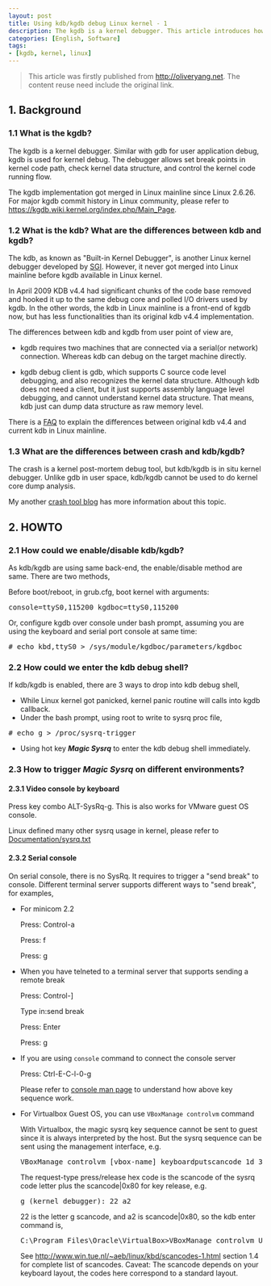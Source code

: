```yaml
---
layout: post
title: Using kdb/kgdb debug Linux kernel - 1
description: The kgdb is a kernel debugger. This article introduces how to use kdb and kgdb to debug Linux kernel issue.
categories: [English, Software]
tags:
- [kgdb, kernel, linux]
---
```


>This article was firstly published from <http://oliveryang.net>. The content reuse need include the original link.

## 1. Background

### 1.1 What is the kgdb?

The kgdb is a kernel debugger. Similar with gdb for user application debug, kgdb is used for kernel debug.
The debugger allows set break points in kernel code path, check kernel data structure, and control the kernel code running flow.

The kgdb implementation got merged in Linux mainline since Linux 2.6.26.
For major kgdb commit history in Linux community, please refer to <https://kgdb.wiki.kernel.org/index.php/Main_Page>.

### 1.2 What is the kdb? What are the differences between kdb and kgdb?

The kdb, as known as "Built-in Kernel Debugger", is another Linux kernel debugger developed by [SGI](http://oss.sgi.com/projects/kdb/).
However, it never got merged into Linux mainline before kgdb available in Linux kernel.

In April 2009 KDB v4.4 had significant chunks of the code base removed and hooked it up to the same debug core and polled I/O drivers
used by kgdb. In the other words, the kdb in Linux mainline is a front-end of kgdb now, but has less functionalities than its original
kdb v4.4 implementation.

The differences between kdb and kgdb from user point of view are,

* kgdb requires two machines that are connected via a serial(or network) connection.
  Whereas kdb can debug on the target machine directly.

* kgdb debug client is gdb, which supports C source code level debugging, and also recognizes the kernel data structure.
  Although kdb does not need a client, but it just supports assembly language level debugging, and cannot understand kernel data
  structure. That means, kdb just can dump data structure as raw memory level.
	
There is a [FAQ](https://kgdb.wiki.kernel.org/index.php/KDB_FAQ) to explain the differences between original kdb v4.4 and current kdb in
Linux mainline.

### 1.3 What are the differences between crash and kdb/kgdb?

The crash is a kernel post-mortem debug tool, but kdb/kgdb is in situ kernel debugger.
Unlike gdb in user space, kdb/kgdb cannot be used to do kernel core dump analysis.

My another [crash tool blog](https://oliveryang.net/2015/06/linux-crash-background/) has more information about this topic.

## 2. HOWTO


### 2.1 How could we enable/disable kdb/kgdb?

As kdb/kgdb are using same back-end, the enable/disable method are same. There are two methods,

Before boot/reboot, in grub.cfg, boot kernel with arguments:

<pre>console=ttyS0,115200 kgdboc=ttyS0,115200</pre>

Or, configure kgdb over console under bash prompt, assuming you are using the keyboard and serial port console at same time:


<pre># echo kbd,ttyS0 > /sys/module/kgdboc/parameters/kgdboc</pre>


### 2.2 How could we enter the kdb debug shell?

If kdb/kgdb is enabled, there are 3 ways to drop into kdb debug shell,

* While Linux kernel got panicked, kernel panic routine will calls into kgdb callback.
* Under the bash prompt, using root to write to sysrq proc file,
		
<pre># echo g > /proc/sysrq-trigger</pre>

* Using hot key ***Magic Sysrq*** to enter the kdb debug shell immediately.

### 2.3 How to trigger ***Magic Sysrq*** on different environments?

#### 2.3.1 Video console by keyboard

Press key combo ALT-SysRq-g. This is also works for VMware guest OS console.

Linux defined many other sysrq usage in kernel, please refer to
[Documentation/sysrq.txt](https://github.com/torvalds/linux/blob/master/Documentation/sysrq.txt)

#### 2.3.2 Serial console

On serial console, there is no SysRq. It requires to trigger a "send break" to console.
Different terminal server supports different ways to "send break", for examples,


- For minicom 2.2

  Press: Control-a

  Press: f

  Press: g

- When you have telneted to a terminal server that supports sending a remote break

  Press: Control-]

  Type in:send break

  Press: Enter

  Press: g

- If you are using ``console`` command to connect the console server

  Press: Ctrl-E-C-l-0-g

  Please refer to [console man page](http://www.conserver.com/docs/console.man.html) to understand how above key sequence work.

- For Virtualbox Guest OS, you can use ``VBoxManage controlvm`` command

  With Virtualbox, the magic sysrq key sequence cannot be sent to guest since it is always interpreted by the host.
  But the sysrq sequence can be sent using the management interface, e.g.

  <pre>VBoxManage controlvm [vbox-name] keyboardputscancode 1d 38 54 [request type press/release] d4 b8 9d</pre>

  The request-type press/release hex code is the scancode of the sysrq code letter plus the scancode|0x80 for key release, e.g.

  <pre>g (kernel debugger): 22 a2</pre>

  22 is the letter g scancode, and a2 is scancode|0x80, so the kdb enter command is,

  <pre>C:\Program Files\Oracle\VirtualBox>VBoxManage controlvm Ubuntu keyboardputscancode 1d 38 54 22 a2 d4 b8 9d</pre>

  See <http://www.win.tue.nl/~aeb/linux/kbd/scancodes-1.html> section 1.4 for complete list of scancodes.
  Caveat: The scancode depends on your keyboard layout, the codes here correspond to a standard layout.
